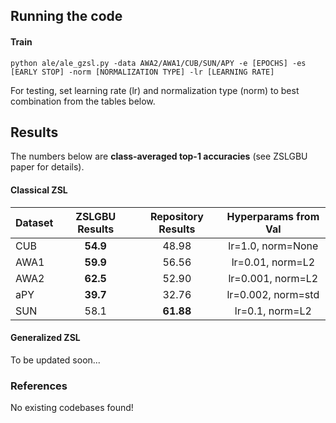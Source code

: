 ## Running the code

#### Train

```
python ale/ale_gzsl.py -data AWA2/AWA1/CUB/SUN/APY -e [EPOCHS] -es [EARLY STOP] -norm [NORMALIZATION TYPE] -lr [LEARNING RATE]
```
For testing, set learning rate (lr) and normalization type (norm) to best combination from the tables below.

## Results

The numbers below are **class-averaged top-1 accuracies** (see ZSLGBU paper for details).

#### Classical ZSL

| Dataset | ZSLGBU Results| Repository Results | Hyperparams from Val |
|---------|:-------------:|:------------------:|:--------------------:|
| CUB     |   **54.9**    | 	   48.98 	   |lr=1.0, norm=None     |
| AWA1    |   **59.9**    |        56.56       |lr=0.01, norm=L2      |
| AWA2    |   **62.5**    |        52.90       |lr=0.001, norm=L2     |
| aPY     |   **39.7**    |        32.76       |lr=0.002, norm=std    |
| SUN     |     58.1      |      **61.88**     |lr=0.1, norm=L2       |

#### Generalized ZSL

To be updated soon...

### References

No existing codebases found!